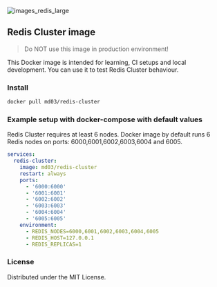 ![images_redis_large](https://user-images.githubusercontent.com/43048524/214068443-e99ead62-48e0-45e4-b0b9-cf7a05463377.png)

## Redis Cluster image
> Do NOT use this image in production environment!

This Docker image is intended for learning, CI setups and local development. You can use it to test Redis Cluster behaviour.

### Install
```sh
docker pull md03/redis-cluster
```

### Example setup with docker-compose with default values
Redis Cluster requires at least 6 nodes. Docker image by default runs 6 Redis nodes on ports: 6000,6001,6002,6003,6004 and 6005.

```yaml
services:
  redis-cluster:
    image: md03/redis-cluster
    restart: always
    ports:
      - '6000:6000'
      - '6001:6001'
      - '6002:6002'
      - '6003:6003'
      - '6004:6004'
      - '6005:6005'
    environment:
      - REDIS_NODES=6000,6001,6002,6003,6004,6005
      - REDIS_HOST=127.0.0.1
      - REDIS_REPLICAS=1
```

### License
Distributed under the MIT License.

